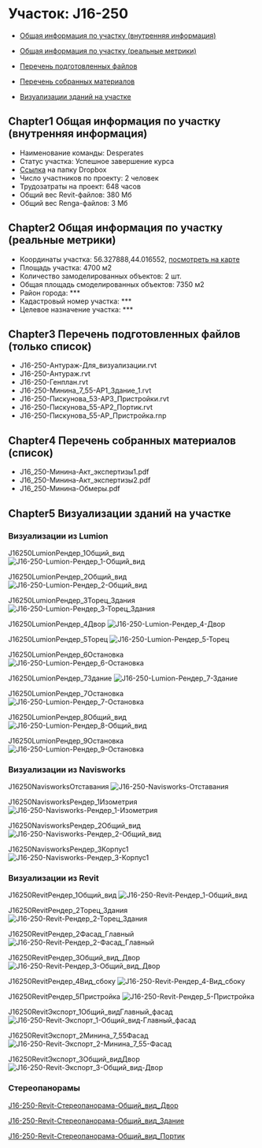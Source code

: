 # Участок: J16-250

* [Общая информация по участку (внутренняя информация)](#Chapter1)

* [Общая информация по участку (реальные метрики)](#Chapter2)

* [Перечень подготовленных файлов](#Chapter3)

* [Перечень собранных материалов](#Chapter4)

* [Визуализации зданий на участке](#Chapter5)

## <a id="test">Chapter1</a> Общая информация по участку (внутренняя информация)
+ Наименование команды: Desperates
+ Статус участка: Успешное завершение курса
+ [Ссылка](https://www.dropbox.com/sh/wvvgv1nw1iqred9/AACM5LR1gamOibUG1OhrgWf6a/J16_250?dl=0) на папку Dropbox
+ Число участников по проекту: 2 человек
+ Трудозатраты на проект: 648 часов
+ Общий вес Revit-файлов: 380 Мб
+ Общий вес Renga-файлов: 3 Мб
## <a id="test">Chapter2</a> Общая информация по участку (реальные метрики)
+ Координаты участка: 56.327888,44.016552, [посмотреть на карте](https://yandex.ru/maps/47/nizhny-novgorod/?ll=56.327888%2C44.016552&z=19)
+ Площадь участка: 4700 м2
+ Количество замоделированных объектов: 2 шт.
+ Общая площадь смоделированных объектов: 7350 м2
+ Район города: *** 
+ Кадастровый номер участка: *** 
+ Целевое назначение участка: *** 
## <a id="test">Chapter3</a> Перечень подготовленных файлов (только список)
+ J16-250-Антураж-Для_визуализации.rvt
+ J16-250-Антураж.rvt
+ J16-250-Генплан.rvt
+ J16-250-Минина_7_55-АР1_Здание_1.rvt
+ J16-250-Пискунова_53-АР3_Пристройки.rvt
+ J16-250-Пискунова_55-АР2_Портик.rvt
+ J16-250-Пискунова_55-АР_Пристройка.rnp
## <a id="test">Chapter4</a> Перечень собранных материалов (список)
+ J16_250-Минина-Акт_экспертизы1.pdf
+ J16_250-Минина-Акт_экспертизы2.pdf
+ J16_250-Минина-Обмеры.pdf
## <a id="test">Chapter5</a> Визуализации зданий на участке
### Визуализации из Lumion
J16250LumionРендер_1Общий_вид
![J16-250-Lumion-Рендер_1-Общий_вид](/Images/J16_250/J16-250-Lumion-Рендер_1-Общий_вид_Compressed.jpg)

J16250LumionРендер_2Общий_вид
![J16-250-Lumion-Рендер_2-Общий_вид](/Images/J16_250/J16-250-Lumion-Рендер_2-Общий_вид_Compressed.jpg)

J16250LumionРендер_3Торец_Здания
![J16-250-Lumion-Рендер_3-Торец_Здания](/Images/J16_250/J16-250-Lumion-Рендер_3-Торец_Здания_Compressed.jpg)

J16250LumionРендер_4Двор
![J16-250-Lumion-Рендер_4-Двор](/Images/J16_250/J16-250-Lumion-Рендер_4-Двор_Compressed.jpg)

J16250LumionРендер_5Торец
![J16-250-Lumion-Рендер_5-Торец](/Images/J16_250/J16-250-Lumion-Рендер_5-Торец_Compressed.jpg)

J16250LumionРендер_6Остановка
![J16-250-Lumion-Рендер_6-Остановка](/Images/J16_250/J16-250-Lumion-Рендер_6-Остановка_Compressed.jpg)

J16250LumionРендер_7Здание
![J16-250-Lumion-Рендер_7-Здание](/Images/J16_250/J16-250-Lumion-Рендер_7-Здание_Compressed.jpg)

J16250LumionРендер_7Остановка
![J16-250-Lumion-Рендер_7-Остановка](/Images/J16_250/J16-250-Lumion-Рендер_7-Остановка_Compressed.jpg)

J16250LumionРендер_8Общий_вид
![J16-250-Lumion-Рендер_8-Общий_вид](/Images/J16_250/J16-250-Lumion-Рендер_8-Общий_вид_Compressed.jpg)

J16250LumionРендер_9Остановка
![J16-250-Lumion-Рендер_9-Остановка](/Images/J16_250/J16-250-Lumion-Рендер_9-Остановка_Compressed.jpg)

### Визуализации из Navisworks
J16250NavisworksОтставания
![J16-250-Navisworks-Отставания](/Images/J16_250/J16-250-Navisworks-Отставания_Compressed.jpg)

J16250NavisworksРендер_1Изометрия
![J16-250-Navisworks-Рендер_1-Изометрия](/Images/J16_250/J16-250-Navisworks-Рендер_1-Изометрия_Compressed.jpg)

J16250NavisworksРендер_2Общий_вид
![J16-250-Navisworks-Рендер_2-Общий_вид](/Images/J16_250/J16-250-Navisworks-Рендер_2-Общий_вид_Compressed.jpg)

J16250NavisworksРендер_3Корпус1
![J16-250-Navisworks-Рендер_3-Корпус1](/Images/J16_250/J16-250-Navisworks-Рендер_3-Корпус1_Compressed.jpg)

### Визуализации из Revit
J16250RevitРендер_1Общий_вид
![J16-250-Revit-Рендер_1-Общий_вид](/Images/J16_250/J16-250-Revit-Рендер_1-Общий_вид_Compressed.jpg)

J16250RevitРендер_2Торец_Здания
![J16-250-Revit-Рендер_2-Торец_Здания](/Images/J16_250/J16-250-Revit-Рендер_2-Торец_Здания_Compressed.jpg)

J16250RevitРендер_2Фасад_Главный
![J16-250-Revit-Рендер_2-Фасад_Главный](/Images/J16_250/J16-250-Revit-Рендер_2-Фасад_Главный_Compressed.jpg)

J16250RevitРендер_3Общий_вид_Двор
![J16-250-Revit-Рендер_3-Общий_вид_Двор](/Images/J16_250/J16-250-Revit-Рендер_3-Общий_вид_Двор_Compressed.jpg)

J16250RevitРендер_4Вид_сбоку
![J16-250-Revit-Рендер_4-Вид_сбоку](/Images/J16_250/J16-250-Revit-Рендер_4-Вид_сбоку_Compressed.jpg)

J16250RevitРендер_5Пристройка
![J16-250-Revit-Рендер_5-Пристройка](/Images/J16_250/J16-250-Revit-Рендер_5-Пристройка_Compressed.jpg)

J16250RevitЭкспорт_1Общий_видГлавный_фасад
![J16-250-Revit-Экспорт_1-Общий_вид-Главный_фасад](/Images/J16_250/J16-250-Revit-Экспорт_1-Общий_вид-Главный_фасад_Compressed.jpg)

J16250RevitЭкспорт_2Минина_7_55Фасад
![J16-250-Revit-Экспорт_2-Минина_7_55-Фасад](/Images/J16_250/J16-250-Revit-Экспорт_2-Минина_7_55-Фасад_Compressed.jpg)

J16250RevitЭкспорт_3Общий_видДвор
![J16-250-Revit-Экспорт_3-Общий_вид-Двор](/Images/J16_250/J16-250-Revit-Экспорт_3-Общий_вид-Двор_Compressed.jpg)

### Стереопанорамы
[J16-250-Revit-Стереопанорама-Общий_вид_Двор](https://pano.autodesk.com/pano.html?url=jpgs/c12abaec-4c15-42e5-96b6-903c5ba0c75e&version=2)

[J16-250-Revit-Стереопанорама-Общий_вид_Здание](https://pano.autodesk.com/pano.html?url=jpgs/e04a82fa-2761-4fe7-8beb-bcb10c78c77e&version=2)

[J16-250-Revit-Стереопанорама-Общий_вид_Портик](https://pano.autodesk.com/pano.html?url=jpgs/9af29008-da5d-4ba2-ad40-f003b5faf100&version=2)

